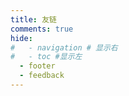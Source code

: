 ```yaml
---
title: 友链
comments: true
hide:
#   - navigation # 显示右
#   - toc #显示左
  - footer
  - feedback
---
```



